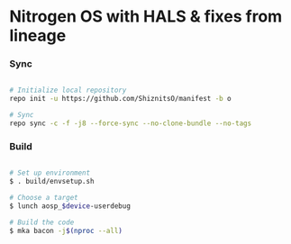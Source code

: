 # Nitrogen OS with HALS & fixes from lineage #

### Sync ###

```bash

# Initialize local repository
repo init -u https://github.com/ShiznitsO/manifest -b o

# Sync
repo sync -c -f -j8 --force-sync --no-clone-bundle --no-tags
```

### Build ###

```bash

# Set up environment
$ . build/envsetup.sh

# Choose a target
$ lunch aosp_$device-userdebug

# Build the code
$ mka bacon -j$(nproc --all)
```
